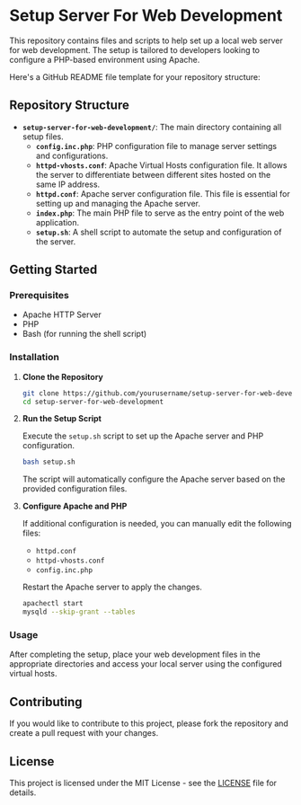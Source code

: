 # Setup Server For Web Development
This repository contains files and scripts to help set up a local web server for web development. The setup is tailored to developers looking to configure a PHP-based environment using Apache.

Here's a GitHub README file template for your repository structure:


## Repository Structure

- **`setup-server-for-web-development/`**: The main directory containing all setup files.
  - **`config.inc.php`**: PHP configuration file to manage server settings and configurations.
  - **`httpd-vhosts.conf`**: Apache Virtual Hosts configuration file. It allows the server to differentiate between different sites hosted on the same IP address.
  - **`httpd.conf`**: Apache server configuration file. This file is essential for setting up and managing the Apache server.
  - **`index.php`**: The main PHP file to serve as the entry point of the web application.
  - **`setup.sh`**: A shell script to automate the setup and configuration of the server.

## Getting Started

### Prerequisites

- Apache HTTP Server
- PHP
- Bash (for running the shell script)

### Installation

1. **Clone the Repository**

   ```bash
   git clone https://github.com/yourusername/setup-server-for-web-development.git
   cd setup-server-for-web-development
   ```

2. **Run the Setup Script**

   Execute the `setup.sh` script to set up the Apache server and PHP configuration.

   ```bash
   bash setup.sh
   ```

   The script will automatically configure the Apache server based on the provided configuration files.

3. **Configure Apache and PHP**

   If additional configuration is needed, you can manually edit the following files:

   - `httpd.conf`
   - `httpd-vhosts.conf`
   - `config.inc.php`

   Restart the Apache server to apply the changes.

   ```bash
   apachectl start
   mysqld --skip-grant --tables
   ```

### Usage

After completing the setup, place your web development files in the appropriate directories and access your local server using the configured virtual hosts.

## Contributing

If you would like to contribute to this project, please fork the repository and create a pull request with your changes.

## License

This project is licensed under the MIT License - see the [LICENSE](LICENSE) file for details.

